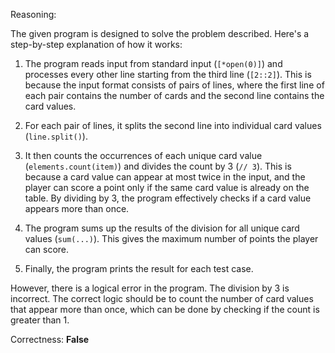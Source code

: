 Reasoning:

The given program is designed to solve the problem described. Here's a step-by-step explanation of how it works:

1. The program reads input from standard input (`[*open(0)]`) and processes every other line starting from the third line (`[2::2]`). This is because the input format consists of pairs of lines, where the first line of each pair contains the number of cards and the second line contains the card values.

2. For each pair of lines, it splits the second line into individual card values (`line.split()`).

3. It then counts the occurrences of each unique card value (`elements.count(item)`) and divides the count by 3 (`// 3`). This is because a card value can appear at most twice in the input, and the player can score a point only if the same card value is already on the table. By dividing by 3, the program effectively checks if a card value appears more than once.

4. The program sums up the results of the division for all unique card values (`sum(...)`). This gives the maximum number of points the player can score.

5. Finally, the program prints the result for each test case.

However, there is a logical error in the program. The division by 3 is incorrect. The correct logic should be to count the number of card values that appear more than once, which can be done by checking if the count is greater than 1. 

Correctness: **False**